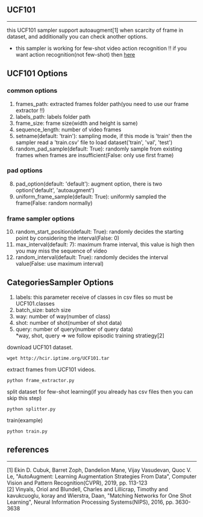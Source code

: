 ## UCF101
-------------
this UCF101 sampler support autoaugment[1] when scarcity of frame in dataset, and additionally you can check another options.

* this sampler is working for few-shot video action recognition !!
if you want action recognition(not few-shot) then [here](https://github.com/titania7777/Pytorch_Sampler/tree/master/UCF_101)

## UCF101 Options
### common options
1. frames_path: extracted frames folder path(you need to use our frame extractor !!)
2. labels_path: labels folder path
4. frame_size: frame size(width and height is same)
5. sequence_length: number of video frames
6. setname(default: 'train'): sampling mode, if this mode is 'train' then the sampler read a 'train.csv' file to load dataset('train', 'val', 'test')
7. random_pad_sample(default: True): randomly sample from existing frames when frames are insufficient(False: only use first frame)
### pad options
8. pad_option(default: 'default'): augment option, there is two option('default', 'autoaugment')
9. uniform_frame_sample(default: True): uniformly sampled the frame(False: random normally)
### frame sampler options
10. random_start_position(default: True): randomly decides the starting point by considering the interval(False: 0)
11. max_interval(default: 7): maximum frame interval, this value is high then you may miss the sequence of video
12. random_interval(default: True): randomly decides the interval value(False: use maximum interval)

## CategoriesSampler Options
1. labels: this parameter receive of classes in csv files so must be UCF101.classes
2. batch_size: batch size
3. way: number of way(number of class)
4. shot: number of shot(number of shot data)
5. query: number of query(number of query data)  
*way, shot, query => we follow episodic training stratiegy[2]


download UCF101 dataset.
```
wget http://hcir.iptime.org/UCF101.tar
```
extract frames from UCF101 videos.
```
python frame_extractor.py
```
split dataset for few-shot learning(if you already has csv files then you can skip this step)
```
python splitter.py
```
train(example)
```
python train.py
```
## references
-------------
[1] Ekin D. Cubuk, Barret Zoph, Dandelion Mane, Vijay Vasudevan, Quoc V. Le, "AutoAugment: Learning Augmentation Strategies From Data", Computer Vision and Pattern Recognition(CVPR), 2019, pp. 113-123  
[2] Vinyals, Oriol and Blundell, Charles and Lillicrap, Timothy and kavukcuoglu, koray and Wierstra, Daan, "Matching Networks for One Shot Learning", Neural Information Processing Systems(NIPS), 2016, pp. 3630-3638
